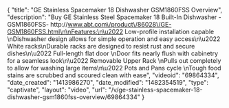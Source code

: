 {
    "title": "GE Stainless Spacemaker 18 Dishwasher GSM1860FSS Overview",
    "description": "Buy GE Stainless Steel Spacemaker 18  Built-In Dishwasher - GSM1860FSS- http:\/\/www.abt.com\/product\/86028\/GE-GSM1860FSS.html\n\nFeatures:\n\u2022 Low-profile installation capable \nDishwasher design allows for simple operation and easy access\n\u2022 White racks\nDurable racks are designed to resist rust and secure dishes\n\u2022 Full-length flat door \nDoor fits nearly flush with cabinetry for a seamless look\n\u2022 Removable Upper Rack \nPulls out completely to allow for washing large items\n\u2022 Pots and Pans cycle \nTough food stains are scrubbed and scoured clean with ease",
    "videoid": "69864334",
    "date_created": "1413986270",
    "date_modified": "1482354519",
    "type": "captivate",
    "layout": "video",
    "url": "\/v\/ge-stainless-spacemaker-18-dishwasher-gsm1860fss-overview\/69864334"
}